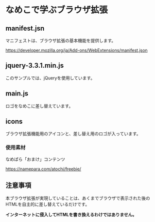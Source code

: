 # なめこで学ぶブラウザ拡張

## manifest.jsn
マニフェストは、ブラウザ拡張の基本機能を提供します。

https://developer.mozilla.org/ja/Add-ons/WebExtensions/manifest.json

## jquery-3.3.1.min.js
このサンプルでは、jQueryを使用しています。

## main.js
ロゴをなめこに差し替えています。

## icons
ブラウザ拡張機能用のアイコンと、差し替え用のロゴが入っています。

### 使用素材
なめぱら「おまけ」コンテンツ

https://namepara.com/atochi/freebie/

## 注意事項
本ブラウザ拡張が実現していることは、あくまでブラウザで表示された後のHTMLを自主的に差し替えているだけです。

**インターネットに侵入してHTMLを書き換えるわけではありません。**
